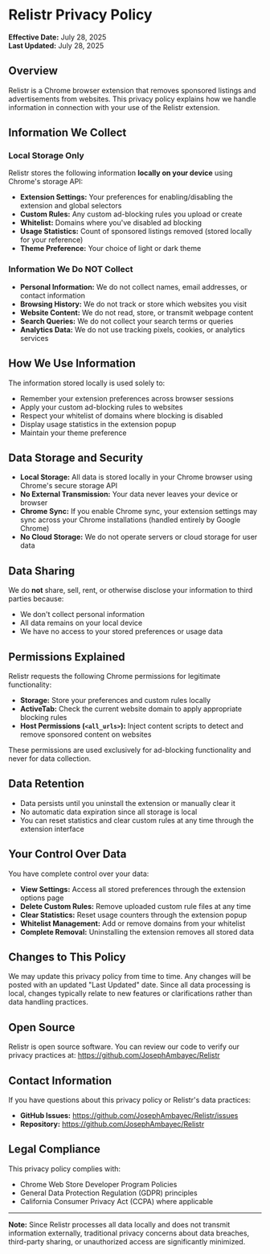 # Relistr Privacy Policy

**Effective Date:** July 28, 2025  
**Last Updated:** July 28, 2025

## Overview

Relistr is a Chrome browser extension that removes sponsored listings and advertisements from websites. This privacy policy explains how we handle information in connection with your use of the Relistr extension.

## Information We Collect

### Local Storage Only
Relistr stores the following information **locally on your device** using Chrome's storage API:

- **Extension Settings:** Your preferences for enabling/disabling the extension and global selectors
- **Custom Rules:** Any custom ad-blocking rules you upload or create
- **Whitelist:** Domains where you've disabled ad blocking
- **Usage Statistics:** Count of sponsored listings removed (stored locally for your reference)
- **Theme Preference:** Your choice of light or dark theme

### Information We Do NOT Collect
- **Personal Information:** We do not collect names, email addresses, or contact information
- **Browsing History:** We do not track or store which websites you visit
- **Website Content:** We do not read, store, or transmit webpage content
- **Search Queries:** We do not collect your search terms or queries
- **Analytics Data:** We do not use tracking pixels, cookies, or analytics services

## How We Use Information

The information stored locally is used solely to:
- Remember your extension preferences across browser sessions
- Apply your custom ad-blocking rules to websites
- Respect your whitelist of domains where blocking is disabled
- Display usage statistics in the extension popup
- Maintain your theme preference

## Data Storage and Security

- **Local Storage:** All data is stored locally in your Chrome browser using Chrome's secure storage API
- **No External Transmission:** Your data never leaves your device or browser
- **Chrome Sync:** If you enable Chrome sync, your extension settings may sync across your Chrome installations (handled entirely by Google Chrome)
- **No Cloud Storage:** We do not operate servers or cloud storage for user data

## Data Sharing

We do **not** share, sell, rent, or otherwise disclose your information to third parties because:
- We don't collect personal information
- All data remains on your local device
- We have no access to your stored preferences or usage data

## Permissions Explained

Relistr requests the following Chrome permissions for legitimate functionality:

- **Storage:** Store your preferences and custom rules locally
- **ActiveTab:** Check the current website domain to apply appropriate blocking rules
- **Host Permissions (`<all_urls>`):** Inject content scripts to detect and remove sponsored content on websites

These permissions are used exclusively for ad-blocking functionality and never for data collection.

## Data Retention

- Data persists until you uninstall the extension or manually clear it
- No automatic data expiration since all storage is local
- You can reset statistics and clear custom rules at any time through the extension interface

## Your Control Over Data

You have complete control over your data:
- **View Settings:** Access all stored preferences through the extension options page
- **Delete Custom Rules:** Remove uploaded custom rule files at any time
- **Clear Statistics:** Reset usage counters through the extension popup
- **Whitelist Management:** Add or remove domains from your whitelist
- **Complete Removal:** Uninstalling the extension removes all stored data


## Changes to This Policy

We may update this privacy policy from time to time. Any changes will be posted with an updated "Last Updated" date. Since all data processing is local, changes typically relate to new features or clarifications rather than data handling practices.

## Open Source

Relistr is open source software. You can review our code to verify our privacy practices at: https://github.com/JosephAmbayec/Relistr

## Contact Information

If you have questions about this privacy policy or Relistr's data practices:

- **GitHub Issues:** https://github.com/JosephAmbayec/Relistr/issues
- **Repository:** https://github.com/JosephAmbayec/Relistr

## Legal Compliance

This privacy policy complies with:
- Chrome Web Store Developer Program Policies
- General Data Protection Regulation (GDPR) principles
- California Consumer Privacy Act (CCPA) where applicable

---

**Note:** Since Relistr processes all data locally and does not transmit information externally, traditional privacy concerns about data breaches, third-party sharing, or unauthorized access are significantly minimized.